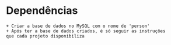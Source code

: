 # Dependências
    + Criar a base de dados no MySQL com o nome de 'person'
    + Após ter a base de dados criados, é só seguir as instruções
    que cada projeto disponibiliza
